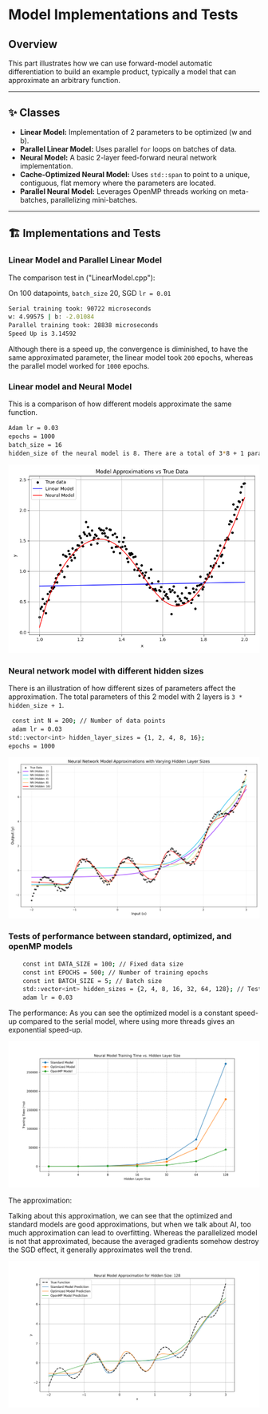 # Model Implementations and Tests

## Overview

This part illustrates how we can use forward-model automatic differentiation to build an example product, typically a model that can approximate an arbitrary function.

---

## ✨ Classes

* **Linear Model:** Implementation of 2 parameters to be optimized (w and b).
* **Parallel Linear Model:** Uses parallel `for` loops on batches of data.
* **Neural Model:** A basic 2-layer feed-forward neural network implementation.
* **Cache-Optimized Neural Model:** Uses `std::span` to point to a unique, contiguous, flat memory where the parameters are located.
* **Parallel Neural Model:** Leverages OpenMP threads working on meta-batches, parallelizing mini-batches.

---

## 🏗️ Implementations and Tests

### Linear Model and Parallel Linear Model

The comparison test in ("LinearModel.cpp"):

On 100 datapoints, `batch_size` 20, SGD `lr = 0.01`

```bash
Serial training took: 90722 microseconds
w: 4.99575 | b: -2.01084
Parallel training took: 28838 microseconds
Speed Up is 3.14592
```
Although there is a speed up, the convergence is diminished, to have the same approximated parameter, the linear model took `200` epochs, whereas the parallel model worked for `1000` epochs.

### Linear model and Neural Model

This is a comparison of how different models approximate the same function.
```bash
Adam lr = 0.03
epochs = 1000
batch_size = 16
hidden_size of the neural model is 8. There are a total of 3*8 + 1 parameters.
```

![linear vs neural model](model_comparison.png)


### Neural network model with different hidden sizes
There is an illustration of how different sizes of parameters affect the approximation.
The total parameters of this 2 model with 2 layers is `3 * hidden_size + 1`.

```bash
 const int N = 200; // Number of data points
 adam lr = 0.03
std::vector<int> hidden_layer_sizes = {1, 2, 4, 8, 16};
epochs = 1000

```

![neural models with different sizes](model_comparison_hidden_sweep.png)


### Tests of performance between standard, optimized, and openMP models

```bash
    const int DATA_SIZE = 100; // Fixed data size
    const int EPOCHS = 500; // Number of training epochs
    const int BATCH_SIZE = 5; // Batch size
    std::vector<int> hidden_sizes = {2, 4, 8, 16, 32, 64, 128}; // Testing a wider range of hidden sizes
    adam lr = 0.03
```


The performance:
As you can see the optimized model is a constant speed-up compared to the serial model, where using more threads gives an exponential speed-up.

![neural performance](model_performance.png)

The approximation:

Talking about this approximation, we can see that the optimized and standard models are good approximations, but when we talk about AI, too much approximation can lead to overfitting. Whereas the parallelized model is not that approximated, because the averaged gradients somehow destroy the SGD effect, it generally approximates well the trend.

![neural approximation](three_models_verification.png)














